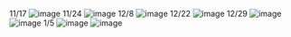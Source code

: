 11/17
![image](https://user-images.githubusercontent.com/114141277/211506699-1fe8904e-3e50-48b3-b280-1ca88ad9d681.png)
11/24
![image](https://user-images.githubusercontent.com/114141277/211506919-31ba4c1c-85d5-4ff4-93da-23bb0b39a6b2.png)
12/8
![image](https://user-images.githubusercontent.com/114141277/211507075-25d102ff-1929-419b-8ebd-3e68c722a610.png)
12/22
![image](https://user-images.githubusercontent.com/114141277/211507221-9aaafb63-bbae-452f-b3ee-d9b4107b52de.png)
12/29
![image](https://user-images.githubusercontent.com/114141277/211507384-73b3b4aa-6cf8-4aa2-b113-77b3372e8234.png)
![image](https://user-images.githubusercontent.com/114141277/211507431-0ae6aa55-2509-4554-bcfb-751fef43666b.png)
1/5
![image](https://user-images.githubusercontent.com/114141277/211507549-f446d034-3bbd-47e5-ada1-15490f6c17f9.png)
![image](https://user-images.githubusercontent.com/114141277/211507599-bbc9b95f-5144-4dea-b8fa-d67383cfcdcf.png)

